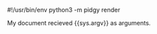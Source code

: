 #!/usr/bin/env python3 -m pidgy render

My document recieved {{sys.argv}} as arguments.

<!--

    print(__name__)

    import sys, click
    @click.command()
    def main():
        click.echo('The document was run as a CLI!')

    '__file__' in locals() and __name__ == '__main__' and main()

-->

